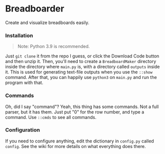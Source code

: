 # Breadboarder
Create and visualize breadboards easily. 

### Installation
> Note: Python 3.9 is recommended.

Just `git clone` it from the repo I guess, or click the Download Code button and then unzip it.
Then, you'll need to create a `BreadboardMaker` directory inside the directory where `main.py` is, with a directory called `outputs` inside it. This is used for generating text-file outputs when you use the `::show` command. After that, you can happily use `python3` on `main.py` and run the program with that.

### Commands
Oh, did I say "command"? Yeah, this thing has some commands. Not a full parser, but it has them. Just put "0" for the row number, and type a command. Use `::cmds` to see all commands.

### Configuration
If you need to configure anything, edit the dictionary in `config.py` called `config`. See the wiki for more details on what everything does there.
